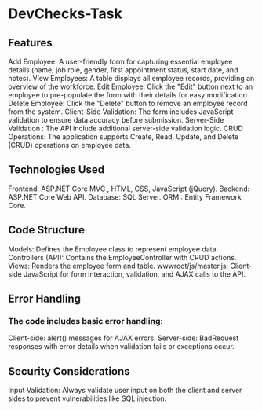 # DevChecks-Task

## Features
Add Employee: A user-friendly form for capturing essential employee details (name, job role, gender, first appointment status, start date, and notes).
View Employees: A table displays all employee records, providing an overview of the workforce.
Edit Employee: Click the "Edit" button next to an employee to pre-populate the form with their details for easy modification.
Delete Employee: Click the "Delete" button to remove an employee record from the system.
Client-Side Validation: The form includes JavaScript validation to ensure data accuracy before submission.
Server-Side Validation : The API include additional server-side validation logic.
CRUD Operations: The application supports Create, Read, Update, and Delete (CRUD) operations on employee data.
## Technologies Used
Frontend: ASP.NET Core MVC , HTML, CSS, JavaScript (jQuery).
Backend: ASP.NET Core Web API.
Database: SQL Server.
ORM : Entity Framework Core.

## Code Structure
Models: Defines the Employee class to represent employee data.
Controllers (API): Contains the EmployeeController with CRUD actions.
Views: Renders the employee form and table.
wwwroot/js/master.js: Client-side JavaScript for form interaction, validation, and AJAX calls to the API.

## Error Handling
### The code includes basic error handling:

Client-side: alert() messages for AJAX errors.
Server-side: BadRequest responses with error details when validation fails or exceptions occur.

## Security Considerations
Input Validation: Always validate user input on both the client and server sides to prevent vulnerabilities like  SQL injection.
